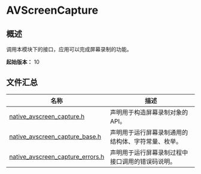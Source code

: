 # AVScreenCapture

## 概述

调用本模块下的接口，应用可以完成屏幕录制的功能。

**起始版本：** 10

## 文件汇总

| 名称 | 描述 |
| -- | -- |
| [native_avscreen_capture.h](capi-native-avscreen-capture-h.md) | 声明用于构造屏幕录制对象的API。 |
| [native_avscreen_capture_base.h](capi-native-avscreen-capture-base-h.md) | 声明用于运行屏幕录制通用的结构体、字符常量、枚举。 |
| [native_avscreen_capture_errors.h](capi-native-avscreen-capture-errors-h.md) | 声明用于运行屏幕录制过程中接口调用的错误码说明。 |
